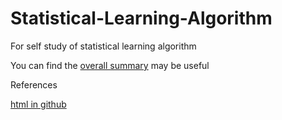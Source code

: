 # Statistical-Learning-Algorithm
For self study of statistical learning algorithm

You can find the [overall summary](https://cdn.rawgit.com/zhongjzsb/Statistical-Learning-Algorithm/master/Overall%20Summary.nb.html) may be useful


References

[html in github](http://michaelcrump.net/how-to-run-html-files-in-your-browser-from-github/)
